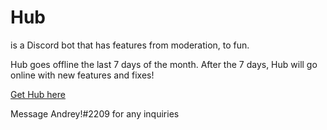 # Hub

is a Discord bot that has features from moderation, to fun.

Hub goes offline the last 7 days of the month. After the 7 days, Hub will go online with new features and fixes!

[Get Hub here](https://discord.com/api/oauth2/authorize?client_id=856971541873819668&permissions=8&scope=bot%20applications.commands)

Message Andrey!#2209 for any inquiries
